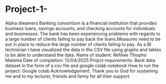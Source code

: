 # Project-1-
Alpha dreamers Banking consortium is a financial institution that provides business loans, savings accounts, and checking accounts for individuals and businesses. The bank has been experiencing problems with regards to a large number of clients failing to pay back the loans.Measures need to be put in place to reduce the large number of clients failing to pay. As a BI technician I have visualized the data in the CSV file using graphs and tables to be able to understand the data. 
Name of student: Refilwe Tlhopho Matema 
Date of completion: 12/04/2025 
Projrct requirements: Bank data dataset in the form of a csv file and google colab notebook
How to run the project: Google colab 
Acknowledgement: Thank you to God for sustaining me and to my lecturer, friends and famiy for all their support.
